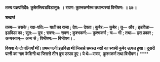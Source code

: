 **तस्य यक्षपतिर्देव: कुबेरस्त्विडविडासुत: ।** **रावण: कुश्भकर्णश्च तथान्यस्यां विभीषण: ॥ ३७॥** 

**शब्दार्थ** 

**तस्य—** **उसके** **; यक्ष-पति:—** **यक्षों का राजा** **; देव:—** **देवता** **; कुबेर:—** **कुबेर** **; तु—** **और** **; इडविडा—** **इडविडा का** **; सुत:—** **पुत्र** **;** **रावण:—** **रावण** **; कुश्भकर्ण:—** **कुश्भकर्ण** **; च—** **भी** **; तथा—** **इस प्रकार** **; अन्यस्याम्—** **अन्य से** **; विभीषण:—** **विभीषण।** **.** 

**विश्रवा के दो पत्नियाँ थीं। प्रथम पत्नी इडविडा थी जिससे समस्त यक्षों का स्वामी कुबेर** **उत्पन्न हुआ। दूसरी पत्नी का नाम केशिनी था जिससे तीन पुत्र उत्पन्न हुए। ये थे—रावण,** **कुश्भकर्ण तथा विभीषण।** **** 